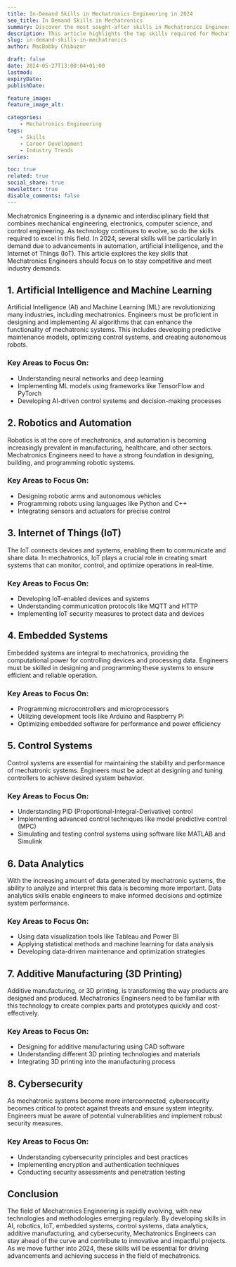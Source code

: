 ```yaml
---
title: In-Demand Skills in Mechatronics Engineering in 2024
seo_title: In Demand Skills in Mechatronics
summary: Discover the most sought-after skills in Mechatronics Engineering for 2024, focusing on the technological advancements and industry needs.
description: This article highlights the top skills required for Mechatronics Engineers in 2024, covering areas like AI, robotics, IoT, and more.
slug: in-demand-skills-in-mechatronics
author: MacBobby Chibuzor

draft: false
date: 2024-05-27T13:00:04+01:00
lastmod:
expiryDate:
publishDate:

feature_image:
feature_image_alt:

categories:
    - Mechatronics Engineering
tags:
    - Skills
    - Career Development
    - Industry Trends
series:

toc: true
related: true
social_share: true
newsletter: true
disable_comments: false
---
```


Mechatronics Engineering is a dynamic and interdisciplinary field that combines mechanical engineering, electronics, computer science, and control engineering. As technology continues to evolve, so do the skills required to excel in this field. In 2024, several skills will be particularly in demand due to advancements in automation, artificial intelligence, and the Internet of Things (IoT). This article explores the key skills that Mechatronics Engineers should focus on to stay competitive and meet industry demands.

## 1. Artificial Intelligence and Machine Learning

Artificial Intelligence (AI) and Machine Learning (ML) are revolutionizing many industries, including mechatronics. Engineers must be proficient in designing and implementing AI algorithms that can enhance the functionality of mechatronic systems. This includes developing predictive maintenance models, optimizing control systems, and creating autonomous robots.

### Key Areas to Focus On:
- Understanding neural networks and deep learning
- Implementing ML models using frameworks like TensorFlow and PyTorch
- Developing AI-driven control systems and decision-making processes

## 2. Robotics and Automation

Robotics is at the core of mechatronics, and automation is becoming increasingly prevalent in manufacturing, healthcare, and other sectors. Mechatronics Engineers need to have a strong foundation in designing, building, and programming robotic systems.

### Key Areas to Focus On:
- Designing robotic arms and autonomous vehicles
- Programming robots using languages like Python and C++
- Integrating sensors and actuators for precise control

## 3. Internet of Things (IoT)

The IoT connects devices and systems, enabling them to communicate and share data. In mechatronics, IoT plays a crucial role in creating smart systems that can monitor, control, and optimize operations in real-time.

### Key Areas to Focus On:
- Developing IoT-enabled devices and systems
- Understanding communication protocols like MQTT and HTTP
- Implementing IoT security measures to protect data and devices

## 4. Embedded Systems

Embedded systems are integral to mechatronics, providing the computational power for controlling devices and processing data. Engineers must be skilled in designing and programming these systems to ensure efficient and reliable operation.

### Key Areas to Focus On:
- Programming microcontrollers and microprocessors
- Utilizing development tools like Arduino and Raspberry Pi
- Optimizing embedded software for performance and power efficiency

## 5. Control Systems

Control systems are essential for maintaining the stability and performance of mechatronic systems. Engineers must be adept at designing and tuning controllers to achieve desired system behavior.

### Key Areas to Focus On:
- Understanding PID (Proportional-Integral-Derivative) control
- Implementing advanced control techniques like model predictive control (MPC)
- Simulating and testing control systems using software like MATLAB and Simulink

## 6. Data Analytics

With the increasing amount of data generated by mechatronic systems, the ability to analyze and interpret this data is becoming more important. Data analytics skills enable engineers to make informed decisions and optimize system performance.

### Key Areas to Focus On:
- Using data visualization tools like Tableau and Power BI
- Applying statistical methods and machine learning for data analysis
- Developing data-driven maintenance and optimization strategies

## 7. Additive Manufacturing (3D Printing)

Additive manufacturing, or 3D printing, is transforming the way products are designed and produced. Mechatronics Engineers need to be familiar with this technology to create complex parts and prototypes quickly and cost-effectively.

### Key Areas to Focus On:
- Designing for additive manufacturing using CAD software
- Understanding different 3D printing technologies and materials
- Integrating 3D printing into the manufacturing process

## 8. Cybersecurity

As mechatronic systems become more interconnected, cybersecurity becomes critical to protect against threats and ensure system integrity. Engineers must be aware of potential vulnerabilities and implement robust security measures.

### Key Areas to Focus On:
- Understanding cybersecurity principles and best practices
- Implementing encryption and authentication techniques
- Conducting security assessments and penetration testing

## Conclusion

The field of Mechatronics Engineering is rapidly evolving, with new technologies and methodologies emerging regularly. By developing skills in AI, robotics, IoT, embedded systems, control systems, data analytics, additive manufacturing, and cybersecurity, Mechatronics Engineers can stay ahead of the curve and contribute to innovative and impactful projects. As we move further into 2024, these skills will be essential for driving advancements and achieving success in the field of mechatronics.
